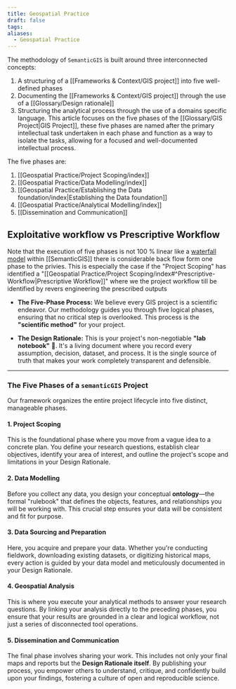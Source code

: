 ```yaml
---
title: Geospatial Practice
draft: false
tags:
aliases:
  - Geospatial Practice
---
```

The methodology of `SemanticGIS` is built around three interconnected concepts:
1. A structuring of a [[Frameworks & Context/GIS project]] into five well-defined phases
2. Documenting the [[Frameworks & Context/GIS project]] through the use of a [[Glossary/Design rationale]]
3. Structuring the analytical process through the use of  a domains specific language.
This article focuses on the five phases of the [[Glossary/GIS Project|GIS Project]], these five phases are named after the primary intellectual task undertaken in each phase and function as a way to isolate the tasks, allowing for a focused and well-documented intellectual process.

The five phases are:
1. [[Geospatial Practice/Project Scoping/index]]
2. [[Geospatial Practice/Data Modelling/index]]
3. [[Geospatial Practice/Establishing the Data foundation/index|Establishing the Data foundation]]
4. [[Geospatial Practice/Analytical Modelling/index]]
5. [[Dissemination and Communication]]

## Exploitative workflow vs Prescriptive Workflow 
Note that the execution of five phases is not 100 % linear like a  [waterfall model](https://en.wikipedia.org/wiki/Waterfall_model) within [[SemanticGIS]] there is considerable back flow form one phase to the privies.  This is especially the case if the "Project Scoping" has identified a "[[Geospatial Practice/Project Scoping/index#^Prescriptive-Workflow|Prescriptive Workflow]]"  where we the project workflow till be identified by revers engineering the prescribed outputs



- **The Five-Phase Process:** We believe every GIS project is a scientific endeavor. Our methodology guides you through five logical phases, ensuring that no critical step is overlooked. This process is the **"scientific method"** for your project.
    
- **The Design Rationale:** This is your project's non-negotiable **"lab notebook"** 📓. It's a living document where you record every assumption, decision, dataset, and process. It is the single source of truth that makes your work completely transparent and defensible.
    

---

### The Five Phases of a `semanticGIS` Project

Our framework organizes the entire project lifecycle into five distinct, manageable phases.

#### **1. Project Scoping**

This is the foundational phase where you move from a vague idea to a concrete plan. You define your research questions, establish clear objectives, identify your area of interest, and outline the project's scope and limitations in your Design Rationale.

#### **2. Data Modelling**

Before you collect any data, you design your conceptual **ontology**—the formal "rulebook" that defines the objects, features, and relationships you will be working with. This crucial step ensures your data will be consistent and fit for purpose.

#### **3. Data Sourcing and Preparation**

Here, you acquire and prepare your data. Whether you're conducting fieldwork, downloading existing datasets, or digitizing historical maps, every action is guided by your data model and meticulously documented in your Design Rationale.

#### **4. Geospatial Analysis**

This is where you execute your analytical methods to answer your research questions. By linking your analysis directly to the preceding phases, you ensure that your results are grounded in a clear and logical workflow, not just a series of disconnected tool operations.

#### **5. Dissemination and Communication**

The final phase involves sharing your work. This includes not only your final maps and reports but the **Design Rationale itself**. By publishing your process, you empower others to understand, critique, and confidently build upon your findings, fostering a culture of open and reproducible science.
